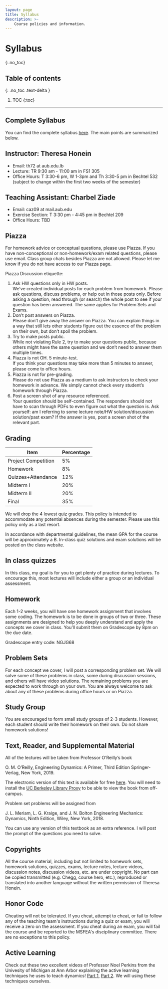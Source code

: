 ```yaml
---
layout: page
title: Syllabus
description: >-
    Course policies and information.
---
```


# Syllabus
{:.no_toc}

## Table of contents
{: .no_toc .text-delta }

1. TOC
{:toc}

---

## Complete Syllabus
You can find the complete syllabus [here](https://drive.google.com/file/d/1GaEhTCDMtyIplww_ql51YKvpQ-FzFdDF/view?usp=sharing).
The main points are summarized below.

## Instructor: Theresa Honein
- Email: th72 at aub.edu.lb
- Lecture: TR 9:30 am - 11:00 am in FS1 305
- Office Hours: T 3:30-6 pm, W 1-3pm and Th 3:30-5 pm in Bechtel 532 (subject to change within the first two weeks of the semester)

## Teaching Assistant: Charbel Ziade
- Email: caz09 at mail.aub.edu
- Exercise Section: T 3:30 pm - 4:45 pm in Bechtel 209
- Office Hours: TBD

## Piazza

For homework advice or conceptual questions, please use Piazza. If you have non-conceptional or non-homework/exam related questions, please use email. Class group chats besides Piazza are not allowed. Please let me know if you do not have access to our Piazza page.

Piazza Discussion etiquette:
1. Ask HW questions only in HW posts.\
We’ve created individual posts for each problem from homework. Please ask questions, discuss problems, or help out in those
posts only. Before asking a question, read through (or search) the whole post to see if your question has been answered. The same applies for Problem Sets and Exams.
2. Don’t post answers on Piazza.\
Please don’t give away the answer on Piazza. You can explain things in a way that still lets other students figure out the
essence of the problem on their own, but don’t spoil the problem.
3. Try to make posts public.\
While not violating Rule 2, try to make your questions public, because others might have the same question and we don’t
need to answer them multiple times.
4. Piazza is not OH. 5 minute-test.\
If you think your questions may take more than 5 minutes to answer, please come to oﬃce hours.
5. Piazza is not for pre-grading.\
Please do not use Piazza as a medium to ask instructors to check your homework in advance. We simply cannot check every
student’s homework through Piazza.
6. Post a screen shot of any resource referenced.\
Your question should be self-contained. The responders should not have to scan through PDFs to even figure out what the
question is. Ask yourself: am I referring to some lecture note/HW solution/discussion solution/past exam?
If the answer is yes, post a screen shot of the relevant part.

## Grading

| Item | Percentage |
| ---- | ---------- |
| Project Competition | 5% |
| Homework | 8% |
| Quizzes+Attendance | 12% |
| Midterm I | 20% |
| Midterm II | 20% |
| Final | 35% |

We will drop the 4 lowest quiz grades. This policy is intended to accommodate any potential absences during the semester. Please use this policy only as a last resort.

In accordance with departmental guidelines, the mean GPA for the course will be approximately a B. In-class quiz solutions and exam solutions will be posted on the class website.

## In class quizzes
In this class, my goal is for you to get plenty of practice during lectures. To encourage this, most lectures will include either a group or an individual assessment.

## Homework
Each 1-2 weeks, you will have one homework assignment that involves some coding. The homework is to be done in groups of two or three. These assignments are designed to help you deeply understand and apply the concepts we cover in class. You’ll submit them on Gradescope by 8pm on the due date.

Gradescope entry code: NGJG68

## Problem Sets
For each concept we cover, I will post a corresponding problem set. We will solve some of these problems in class, some during discussion sessions, and others will have video solutions. The remaining problems you are expected to work through on your own. You are always welcome to ask about any of these problems during office hours or on Piazza.

## Study Group
You are encouraged to form small study groups of 2-3 students. However, each student should write their homework on their own.
Do not share homework solutions!

## Text, Reader, and Supplemental Material
All of the lectures will be taken from Professor O’Reilly’s book

O. M. O’Reilly, Engineering Dynamics: A Primer, Third Edition
Springer-Verlag, New York, 2019.

The electronic version of this text is available for free [here](https://doi.org/10.1007/978-3-030-11745-0). You will need to install the [UC Berkeley Library Proxy](https://www.lib.berkeley.edu/help/proxy-server) to be able to
view the book from oﬀ-campus.

Problem set problems will be assigned from

J. L. Meriam, L. G. Kraige, and J. N. Bolton Engineering Mechanics: Dynamics, Ninth Edition, Wiley, New York, 2018.

You can use any version of this textbook as an extra reference. I will post the prompt of the questions you need to solve.

## Copyrights
All the course material, including but not limited to homework sets, homework solutions, quizzes, exams, lecture notes, lecture
videos, discussion notes, discussion videos, etc. are under copyright. No part can be copied transmitted (e.g. Chegg, course hero,
etc.), reproduced or translated into another language without the written permission of Theresa Honein.

## Honor Code
Cheating will not be tolerated. If you cheat, attempt to cheat, or fail to follow any of the
teaching team's instructions during a quiz or exam, you will receive a zero on the
assessment. If you cheat during an exam, you will fail the course and be reported to the
MSFEA's disciplinary committee. There are no exceptions to this policy.

## Active Learning
Check out these two excellent videos of Professor Noel Perkins from the Univesity of Michigan at Ann Arbor explaining the active learning techniques he uses to teach dynamics! [Part 1](https://www.youtube.com/watch?v=wHEys-JHeb8), [Part 2](https://www.youtube.com/watch?v=96j69u4v-wE). We will using these techniques ourselves.
